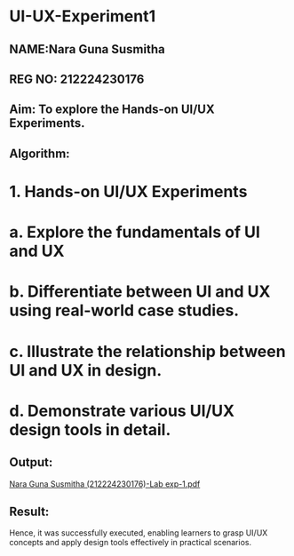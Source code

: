 # UI-UX-Experiment1
## NAME:Nara Guna Susmitha
## REG NO: 212224230176
## Aim: To explore the Hands-on UI/UX Experiments.

## Algorithm:
# 1. Hands-on UI/UX Experiments
# a. Explore the fundamentals of UI and UX
# b. Differentiate between UI and UX using real-world case studies.
# c. Illustrate the relationship between UI and UX in design.
# d. Demonstrate various UI/UX design tools in detail.

## Output:
[Nara Guna Susmitha (212224230176)-Lab exp-1.pdf](https://github.com/user-attachments/files/21754706/Nara.Guna.Susmitha.212224230176.-Lab.exp-1.pdf)




## Result:
Hence, it was successfully executed, enabling learners to grasp UI/UX concepts and apply design tools effectively in practical scenarios.
